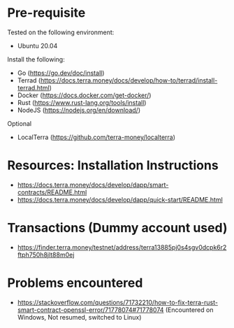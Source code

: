 # Pre-requisite
Tested on the following environment:
- Ubuntu 20.04

Install the following:
- Go (https://go.dev/doc/install)
- Terrad (https://docs.terra.money/docs/develop/how-to/terrad/install-terrad.html)
- Docker (https://docs.docker.com/get-docker/)
- Rust (https://www.rust-lang.org/tools/install)
- NodeJS (https://nodejs.org/en/download/)

Optional
- LocalTerra (https://github.com/terra-money/localterra)

# Resources: Installation Instructions
- https://docs.terra.money/docs/develop/dapp/smart-contracts/README.html
- https://docs.terra.money/docs/develop/dapp/quick-start/README.html

# Transactions (Dummy account used)
- https://finder.terra.money/testnet/address/terra13885pj0s4sgv0dcpk6r2ftph750h8jlt88m0ej

# Problems encountered
- https://stackoverflow.com/questions/71732210/how-to-fix-terra-rust-smart-contract-openssl-error/71778074#71778074 (Encountered on Windows, Not resumed, switched to Linux)
